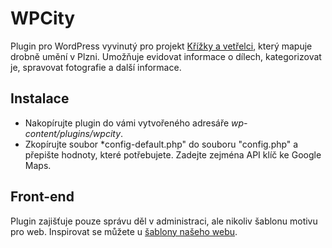 WPCity
======

Plugin pro WordPress vyvinutý pro projekt [Křížky a vetřelci](http://krizkyavetrelci.plzne.cz/), který mapuje drobně umění v Plzni. Umožňuje evidovat informace o dílech, kategorizovat je, spravovat fotografie a další informace.

Instalace
----------
* Nakopírujte plugin do vámi vytvořeného adresáře *wp-content/plugins/wpcity*.
* Zkopírujte soubor *config-default.php" do souboru "config.php" a přepište hodnoty, které potřebujete. Zadejte zejména API klíč ke Google Maps.

Front-end
----------
Plugin zajišťuje pouze správu děl v administraci, ale nikoliv šablonu motivu pro web. Inspirovat se můžete u [šablony našeho webu](https://github.com/JasnaPaka/krizky-vetrelci).
